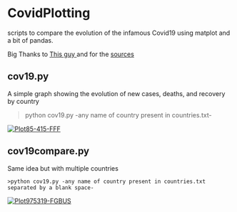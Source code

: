 # CovidPlotting
scripts to compare the evolution of the infamous Covid19 using matplot and a bit of pandas.

Big Thanks to  <a href="https://github.com/pomber/covid19"> This guy </a> and for the <a href ="https://pomber.github.io/covid19/timeseries.json"> sources </a>

<h2> cov19.py </h2>
  
  A simple graph showing the evolution of new cases, deaths, and recovery by country
  
   >python cov19.py -any name of country present in countries.txt-
   
   <a href="https://ibb.co/Vq0K0sw"><img src="https://i.ibb.co/Vq0K0sw/Plot85-415-FFF.png" alt="Plot85-415-FFF" border="0"></a>
   
<h2> cov19compare.py </h2>
  
  Same idea but with multiple countries
  
    >python cov19.py -any name of country present in countries.txt separated by a blank space-
    
 <a href="https://ibb.co/xDkVcB2"><img src="https://i.ibb.co/xDkVcB2/Plot975319-FGBUS.png" alt="Plot975319-FGBUS" border="0"></a>
